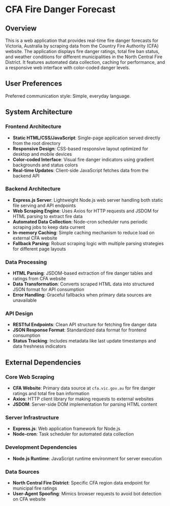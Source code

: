 # CFA Fire Danger Forecast

## Overview

This is a web application that provides real-time fire danger forecasts for Victoria, Australia by scraping data from the Country Fire Authority (CFA) website. The application displays fire danger ratings, total fire ban status, and weather conditions for different municipalities in the North Central Fire District. It features automated data collection, caching for performance, and a responsive web interface with color-coded danger levels.

## User Preferences

Preferred communication style: Simple, everyday language.

## System Architecture

### Frontend Architecture
- **Static HTML/CSS/JavaScript**: Single-page application served directly from the root directory
- **Responsive Design**: CSS-based responsive layout optimized for desktop and mobile devices
- **Color-coded Interface**: Visual fire danger indicators using gradient backgrounds and status colors
- **Real-time Updates**: Client-side JavaScript fetches data from the backend API

### Backend Architecture
- **Express.js Server**: Lightweight Node.js web server handling both static file serving and API endpoints
- **Web Scraping Engine**: Uses Axios for HTTP requests and JSDOM for HTML parsing to extract fire data
- **Automated Data Collection**: Node-cron scheduler runs periodic scraping jobs to keep data current
- **In-memory Caching**: Simple caching mechanism to reduce load on external CFA website
- **Fallback Parsing**: Robust scraping logic with multiple parsing strategies for different page layouts

### Data Processing
- **HTML Parsing**: JSDOM-based extraction of fire danger tables and ratings from CFA website
- **Data Transformation**: Converts scraped HTML data into structured JSON format for API consumption
- **Error Handling**: Graceful fallbacks when primary data sources are unavailable

### API Design
- **RESTful Endpoints**: Clean API structure for fetching fire danger data
- **JSON Response Format**: Standardized data format for frontend consumption
- **Status Tracking**: Includes metadata like last update timestamps and data freshness indicators

## External Dependencies

### Core Web Scraping
- **CFA Website**: Primary data source at `cfa.vic.gov.au` for fire danger ratings and total fire ban information
- **Axios**: HTTP client library for making requests to external websites
- **JSDOM**: Server-side DOM implementation for parsing HTML content

### Server Infrastructure
- **Express.js**: Web application framework for Node.js
- **Node-cron**: Task scheduler for automated data collection

### Development Dependencies
- **Node.js Runtime**: JavaScript runtime environment for server execution

### Data Sources
- **North Central Fire District**: Specific CFA region data endpoint for municipal fire ratings
- **User-Agent Spoofing**: Mimics browser requests to avoid bot detection on CFA website